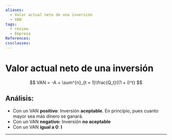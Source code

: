 ```yaml
---
aliases:
  - Valor actual neto de una inversión
  - VAN
tags:
  - review
  - Empresa
References: 
cssclasses:
---
```

# Valor actual neto de una inversión

$$
VAN = -A + \sum^{n}_{t = 1}\frac{Q_t}{(1 + i)^t}
$$
## Análisis:
+ Con un VAN **positivo**: Inversión **aceptable**. En principio, pues cuanto mayor sea más dinero se ganará.
+ Con un VAN **negativo:** Inversión **no aceptable**
+ Con un VAN **igual a 0**: **I**
***
